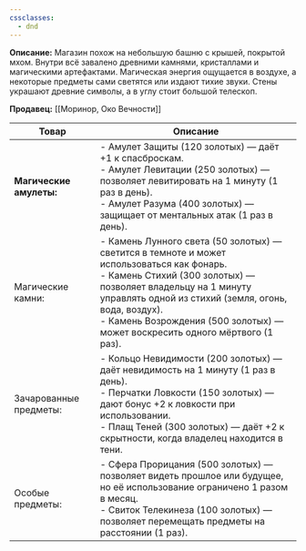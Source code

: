 ```yaml
---
cssclasses:
  - dnd
---
```


**Описание:** Магазин похож на небольшую башню с крышей, покрытой мхом. Внутри всё завалено древними камнями, кристаллами и магическими артефактами. Магическая энергия ощущается в воздухе, а некоторые предметы сами светятся или издают тихие звуки. Стены украшают древние символы, а в углу стоит большой телескоп.

**Продавец:**  [[Моринор, Око Вечности]]

| Товар                   | Описание                                                                                                                                                                                                                                                                                                 |
| ----------------------- | -------------------------------------------------------------------------------------------------------------------------------------------------------------------------------------------------------------------------------------------------------------------------------------------------------- |
| **Магические амулеты:** | - Амулет Защиты (120 золотых) — даёт +1 к спасброскам.<br>- Амулет Левитации (250 золотых) — позволяет левитировать на 1 минуту (1 раз в день).<br>- Амулет Разума (400 золотых) — защищает от ментальных атак (1 раз в день).                                                                           |
| Магические камни:       | - Камень Лунного света (50 золотых) — светится в темноте и может использоваться как фонарь.<br>- Камень Стихий (300 золотых) — позволяет владельцу на 1 минуту управлять одной из стихий (земля, огонь, вода, воздух).<br>- Камень Возрождения (500 золотых) — может воскресить одного мёртвого (1 раз). |
| Зачарованные предметы:  | - Кольцо Невидимости (200 золотых) — даёт невидимость на 1 минуту (1 раз в день).<br>- Перчатки Ловкости (150 золотых) — дают бонус +2 к ловкости при использовании.<br>- Плащ Теней (300 золотых) — даёт +2 к скрытности, когда владелец находится в тени.                                              |
| Особые предметы:        | - Сфера Прорицания (500 золотых) — позволяет видеть прошлое или будущее, но её использование ограничено 1 разом в месяц.<br>- Свиток Телекинеза (100 золотых) — позволяет перемещать предметы на расстоянии (1 раз).                                                                                     |

